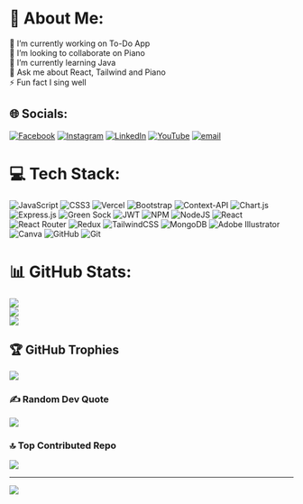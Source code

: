 # 💫 About Me:
🔭 I’m currently working on To-Do App<br>👯 I’m looking to collaborate on Piano<br>🌱 I’m currently learning Java<br>💬 Ask me about React, Tailwind and Piano<br>⚡ Fun fact I sing well


## 🌐 Socials:
[![Facebook](https://img.shields.io/badge/Facebook-%231877F2.svg?logo=Facebook&logoColor=white)](https://facebook.com/shankendu) [![Instagram](https://img.shields.io/badge/Instagram-%23E4405F.svg?logo=Instagram&logoColor=white)](https://instagram.com/shankendu.__) [![LinkedIn](https://img.shields.io/badge/LinkedIn-%230077B5.svg?logo=linkedin&logoColor=white)](https://linkedin.com/in/shankendu-kunti) [![YouTube](https://img.shields.io/badge/YouTube-%23FF0000.svg?logo=YouTube&logoColor=white)](https://youtube.com/@shankendukunti) [![email](https://img.shields.io/badge/Email-D14836?logo=gmail&logoColor=white)](mailto:shankenduk@gmail.com) 

# 💻 Tech Stack:
![JavaScript](https://img.shields.io/badge/javascript-%23323330.svg?style=for-the-badge&logo=javascript&logoColor=%23F7DF1E) ![CSS3](https://img.shields.io/badge/css3-%231572B6.svg?style=for-the-badge&logo=css3&logoColor=white) ![Vercel](https://img.shields.io/badge/vercel-%23000000.svg?style=for-the-badge&logo=vercel&logoColor=white) ![Bootstrap](https://img.shields.io/badge/bootstrap-%238511FA.svg?style=for-the-badge&logo=bootstrap&logoColor=white) ![Context-API](https://img.shields.io/badge/Context--Api-000000?style=for-the-badge&logo=react) ![Chart.js](https://img.shields.io/badge/chart.js-F5788D.svg?style=for-the-badge&logo=chart.js&logoColor=white) ![Express.js](https://img.shields.io/badge/express.js-%23404d59.svg?style=for-the-badge&logo=express&logoColor=%2361DAFB) ![Green Sock](https://img.shields.io/badge/green%20sock-88CE02?style=for-the-badge&logo=greensock&logoColor=white) ![JWT](https://img.shields.io/badge/JWT-black?style=for-the-badge&logo=JSON%20web%20tokens) ![NPM](https://img.shields.io/badge/NPM-%23CB3837.svg?style=for-the-badge&logo=npm&logoColor=white) ![NodeJS](https://img.shields.io/badge/node.js-6DA55F?style=for-the-badge&logo=node.js&logoColor=white) ![React](https://img.shields.io/badge/react-%2320232a.svg?style=for-the-badge&logo=react&logoColor=%2361DAFB) ![React Router](https://img.shields.io/badge/React_Router-CA4245?style=for-the-badge&logo=react-router&logoColor=white) ![Redux](https://img.shields.io/badge/redux-%23593d88.svg?style=for-the-badge&logo=redux&logoColor=white) ![TailwindCSS](https://img.shields.io/badge/tailwindcss-%2338B2AC.svg?style=for-the-badge&logo=tailwind-css&logoColor=white) ![MongoDB](https://img.shields.io/badge/MongoDB-%234ea94b.svg?style=for-the-badge&logo=mongodb&logoColor=white) ![Adobe Illustrator](https://img.shields.io/badge/adobe%20illustrator-%23FF9A00.svg?style=for-the-badge&logo=adobe%20illustrator&logoColor=white) ![Canva](https://img.shields.io/badge/Canva-%2300C4CC.svg?style=for-the-badge&logo=Canva&logoColor=white) ![GitHub](https://img.shields.io/badge/github-%23121011.svg?style=for-the-badge&logo=github&logoColor=white) ![Git](https://img.shields.io/badge/git-%23F05033.svg?style=for-the-badge&logo=git&logoColor=white)
# 📊 GitHub Stats:
![](https://github-readme-stats.vercel.app/api?username=Shankendu&theme=dark&hide_border=false&include_all_commits=true&count_private=false)<br/>
![](https://github-readme-streak-stats.herokuapp.com/?user=Shankendu&theme=dark&hide_border=false)<br/>
![](https://github-readme-stats.vercel.app/api/top-langs/?username=Shankendu&theme=dark&hide_border=false&include_all_commits=true&count_private=false&layout=compact)

## 🏆 GitHub Trophies
![](https://github-profile-trophy.vercel.app/?username=Shankendu&theme=radical&no-frame=false&no-bg=false&margin-w=4)

### ✍️ Random Dev Quote
![](https://quotes-github-readme.vercel.app/api?type=horizontal&theme=radical)

### 🔝 Top Contributed Repo
![](https://github-contributor-stats.vercel.app/api?username=Shankendu&limit=5&theme=dark&combine_all_yearly_contributions=true)

---
[![](https://visitcount.itsvg.in/api?id=Shankendu&icon=0&color=0)](https://visitcount.itsvg.in)

<!-- Proudly created with GPRM ( https://gprm.itsvg.in ) -->
